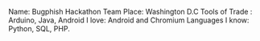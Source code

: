 Name: Bugphish Hackathon Team
Place: Washington D.C
Tools of Trade : Arduino, Java, Android
I love: Android and Chromium
Languages I know: Python, SQL, PHP.
